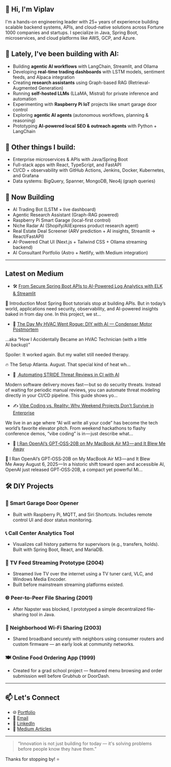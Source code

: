 ## 👋 Hi, I'm Viplav

I'm a hands-on engineering leader with 25+ years of experience building scalable backend systems, APIs, and cloud-native solutions across Fortune 1000 companies and startups. I specialize in Java, Spring Boot, microservices, and cloud platforms like AWS, GCP, and Azure.

## 🤖 Lately, I've been building with AI:
- Building **agentic AI workflows** with LangChain, Streamlit, and Ollama
- Developing **real-time trading dashboards** with LSTM models, sentiment feeds, and Alpaca integration
- Creating **research assistants** using Graph-based RAG (Retrieval-Augmented Generation)
- Running **self-hosted LLMs** (LLaMA, Mistral) for private inference and automation
- Experimenting with **Raspberry Pi IoT** projects like smart garage door control
- Exploring **agentic AI agents** (autonomous workflows, planning & reasoning)  
- Prototyping **AI-powered local SEO & outreach agents** with Python + LangChain  

## 🔧 Other things I build:
- Enterprise microservices & APIs with Java/Spring Boot  
- Full-stack apps with React, TypeScript, and FastAPI  
- CI/CD + observability with GitHub Actions, Jenkins, Docker, Kubernetes, and Grafana  
- Data systems: BigQuery, Spanner, MongoDB, Neo4j (graph queries)  

## 🚀 Now Building
- AI Trading Bot (LSTM + live dashboard)  
- Agentic Research Assistant (Graph-RAG powered)  
- Raspberry Pi Smart Garage (local-first control)  
- Niche Radar AI (Shopify/AliExpress product research agent)  
- Real Estate Deal Screener (ARV prediction + AI insights, Streamlit → React/FastAPI)  
- AI-Powered Chat UI (Next.js + Tailwind CSS + Ollama streaming backend)  
- AI Consultant Portfolio (Astro + Netlify, with Medium integration)  

---

## Latest on Medium
<!-- medium:start -->
- 🛠️ [From Secure Spring Boot APIs to AI-Powered Log Analytics with ELK &amp; Streamlit](https://medium.com/@viplav.fauzdar/from-secure-spring-boot-apis-to-ai-powered-log-analytics-with-elk-streamlit-195632068233?source=rss-95d48320118------2)
  > 
🔑 Introduction
Most Spring Boot tutorials stop at building APIs. But in today’s world, applications need security, observability, and AI-powered insights baked in from day one.
In this project, we st…

- 🔧 [The Day My HVAC Went Rogue: DIY with AI — Condenser Motor Postmortem](https://medium.com/@viplav.fauzdar/the-day-my-hvac-went-rogue-diy-with-ai-condenser-motor-postmortem-b7eb22f869c7?source=rss-95d48320118------2)
  > 
…aka “How I Accidentally Became an HVAC Technician (with a little AI backup)”

Spoiler: It worked again. But my wallet still needed therapy.

🔥 The Setup
Atlanta. August. That special kind of heat wh…

- 🔐 [️ Automating STRIDE Threat Reviews in CI with AI](https://medium.com/@viplav.fauzdar/%EF%B8%8F-automating-stride-threat-reviews-in-ci-with-ai-105772d09c29?source=rss-95d48320118------2)
  > 
Modern software delivery moves fast — but so do security threats. Instead of waiting for periodic manual reviews, you can automate threat modeling directly in your CI/CD pipeline. This guide shows yo…

- ✍️ [Vibe Coding vs. Reality: Why Weekend Projects Don’t Survive in Enterprise](https://medium.com/@viplav.fauzdar/vibe-coding-vs-reality-why-weekend-projects-dont-survive-in-enterprise-e69198fb4985?source=rss-95d48320118------2)
  > 
We live in an age where “AI will write all your code” has become the tech world’s favorite elevator pitch. From weekend hackathons to flashy conference demos, “vibe coding” is in — just describe what…

- 🤖 [I Ran OpenAI’s GPT‑OSS‑20B on My MacBook Air M3 — and It Blew Me Away](https://medium.com/@viplav.fauzdar/i-ran-openais-gpt-oss-20b-on-my-macbook-air-m3-and-it-blew-me-away-5815e62862c8?source=rss-95d48320118------2)
  > 
🚀 I Ran OpenAI’s GPT‑OSS‑20B on My MacBook Air M3 — and It Blew Me Away
August 6, 2025 — In a historic shift toward open and accessible AI, OpenAI just released GPT‑OSS‑20B, a compact yet powerful Mi…
<!-- medium:end -->

## 🛠️ DIY Projects
### 🚪 Smart Garage Door Opener
- Built with Raspberry Pi, MQTT, and Siri Shortcuts. Includes remote control UI and door status monitoring.

### 📞 Call Center Analytics Tool
- Visualizes call history patterns for supervisors (e.g., transfers, holds). Built with Spring Boot, React, and MariaDB.
### 📡 TV Feed Streaming Prototype (2004)
- Streamed live TV over the internet using a TV tuner card, VLC, and Windows Media Encoder.
- Built before mainstream streaming platforms existed.

### 🌐 Peer-to-Peer File Sharing (2001)
- After Napster was blocked, I prototyped a simple decentralized file-sharing tool in Java.

### 📶 Neighborhood Wi-Fi Sharing (2003)
- Shared broadband securely with neighbors using consumer routers and custom firmware — an early look at community networks.

### 🍽️ Online Food Ordering App (1999)
- Created for a grad school project — featured menu browsing and order submission well before Grubhub or DoorDash.

---

## 📫 Let's Connect
- 🌐 [Portfolio](https://viplavfauzdar.com)
- 📧 <a href="viplav.fauzdar@gmail.com">Email</a>  
- 💼 [LinkedIn](https://www.linkedin.com/in/viplavfauzdar)  
- 🧪 [Medium Articles](https://medium.com/@viplav.fauzdar)  

---

> “Innovation is not just building for today — it's solving problems before people know they have them.”

Thanks for stopping by! ⭐️
